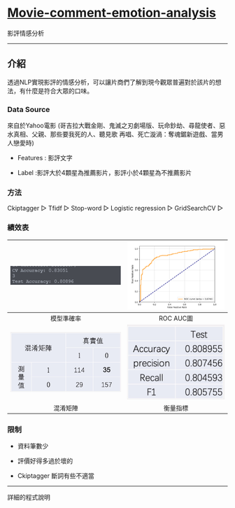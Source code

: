 # [Movie-comment-emotion-analysis](https://github.com/c4882488/Movie-comment-emotion-analysis)

影評情感分析

-------- 

## 介紹

透過NLP實現影評的情感分析，可以讓片商們了解到現今觀眾普遍對於該片的想法，有什麼是符合大眾的口味。

### Data Source

來自於Yahoo電影 (哥吉拉大戰金剛、鬼滅之刃劇場版、玩命鈔劫、尋龍使者、惡水真相、父親、那些要我死的人、聽見歌 再唱、死亡漩渦：奪魂鋸新遊戲、當男人戀愛時)

+ Features : 影評文字

+ Label :影評大於4顆星為推薦影片，影評小於4顆星為不推薦影片

### 方法

Ckiptagger ▷ Tfidf ▷ Stop-word ▷ Logistic regression ▷ GridSearchCV ▷ 

### 績效表





| ![Picture1.png](https://raw.githubusercontent.com/c4882488/c4882488/main/2023/02/07-15-23-11-Picture1.png)                                                                                                          | ![Picture2.png](https://raw.githubusercontent.com/c4882488/c4882488/main/2023/02/07-15-23-21-Picture2.png)                                                                                                          |
|:-------------------------------------------------------------------------------------------------------------------------------------------------------------------------------------------------------------------:|:-------------------------------------------------------------------------------------------------------------------------------------------------------------------------------------------------------------------:|
| 模型準確率                                                                                                                                                                                                               | ROC AUC圖                                                                                                                                                                                                            |
| <img src="https://raw.githubusercontent.com/c4882488/c4882488/main/2023/02/07-15-08-22-CleanShot%202023-02-07%20at%2015.08.13%402x.jpg" title="" alt="CleanShot 2023-02-07 at 15.08.13@2x.jpg" data-align="center"> | <img src="https://raw.githubusercontent.com/c4882488/c4882488/main/2023/02/07-15-08-45-CleanShot%202023-02-07%20at%2015.08.36%402x.jpg" title="" alt="CleanShot 2023-02-07 at 15.08.36@2x.jpg" data-align="center"> |
| 混淆矩陣                                                                                                                                                                                                                | 衡量指標                                                                                                                                                                                                                |

### 限制

+ 資料筆數少

+ 評價好得多過於壞的

+ Ckiptagger 斷詞有些不適當

---

詳細的程式說明
